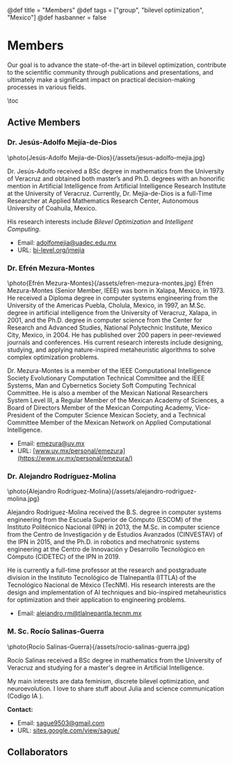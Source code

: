 @def title = "Members"
@def tags = ["group", "bilevel optimization", "Mexico"]
@def hasbanner = false


# Members


Our goal is to advance the state-of-the-art in bilevel optimization, contribute to the scientific community through publications and presentations, and ultimately make a significant impact on practical decision-making processes in various fields.

\toc

## Active Members

### Dr. Jesús-Adolfo Mejía-de-Dios

\photo{Jesús-Adolfo Mejía-de-Dios}{/assets/jesus-adolfo-mejia.jpg}



Dr. Jesús-Adolfo received a BSc degree in mathematics from the University of Veracruz and obtained both master’s and Ph.D. degrees with an honorific mention in Artificial Intelligence from Artificial Intelligence Research Institute at the University of Veracruz.
Currently, Dr. Mejía-de-Dios is a full-Time Researcher at Applied Mathematics Research Center, Autonomous University of Coahuila, Mexico.

His research interests include  _Bilevel Optimization_ and _Intelligent Computing_.

- Email: [adolfomejia@uadec.edu.mx](mailto:adolfomejia@uadec.edu.mx)
- URL: [bi-level.org/jmejia](https://bi-level.org/jmejia/)



### Dr. Efrén Mezura-Montes


\photo{Efrén Mezura-Montes}{/assets/efren-mezura-montes.jpg}
Efrén Mezura-Montes (Senior Member, IEEE) was born in Xalapa, Mexico, in 1973. He received a Diploma degree in computer systems engineering from the University of the Americas Puebla, Cholula, Mexico, in 1997, an M.Sc. degree in artificial intelligence from the University of Veracruz, Xalapa, in 2001, and the Ph.D. degree in computer science from the Center for Research and Advanced Studies, National Polytechnic Institute, Mexico City, Mexico, in 2004. He has published over 200 papers in peer-reviewed journals and conferences. His current research interests include designing, studying, and applying nature-inspired metaheuristic algorithms to
solve complex optimization problems.

Dr. Mezura-Montes is a member of the IEEE Computational Intelligence Society Evolutionary Computation Technical Committee and the IEEE Systems, Man and Cybernetics Society Soft Computing Technical Committee. He is also a member of the Mexican National Researchers System Level III,
a Regular Member of the Mexican Academy of Sciences, a Board of Directors Member of the Mexican Computing Academy, Vice-President of the Computer Science Mexican Society, and a Technical Committee Member of the Mexican Network on Applied Computational Intelligence. 


- Email: [emezura@uv.mx](mailto:emezura@uv.mx)
- URL: [www.uv.mx/personal/emezura](https://www.uv.mx/personal/emezura/)

### Dr. Alejandro Rodríguez-Molina


\photo{Alejandro Rodríguez-Molina}{/assets/alejandro-rodriguez-molina.jpg}

Alejandro Rodríguez-Molina received the B.S. degree in computer systems engineering from the Escuela Superior de Cómputo (ESCOM) of the Instituto Politécnico Nacional (IPN) in 2013, the M.Sc. in computer science from the Centro de Investigación y de Estudios Avanzados (CINVESTAV) of the IPN in 2015, and the Ph.D. in robotics and mechatronic systems engineering at the Centro de Innovación y Desarrollo Tecnológico en Cómputo (CIDETEC) of the IPN in 2019.

He is currently a full-time professor at the research and postgraduate division in the Instituto Tecnológico de Tlalnepantla (ITTLA) of the Tecnológico Nacional de México (TecNM). His research interests are the design and implementation of AI techniques and bio-inspired metaheuristics for optimization and their application to engineering problems.


- Email: [alejandro.rm@tlalnepantla.tecnm.mx](mailto:alejandro.rm@tlalnepantla.tecnm.mx)

### M. Sc. Rocío Salinas-Guerra

\photo{Rocío Salinas-Guerra}{/assets/rocio-salinas-guerra.jpg}

 Rocío Salinas received a BSc degree in mathematics from the University of Veracruz and studying for a master's degree in Artificial Intelligence.

 My main interests are data feminism, discrete bilevel optimization, and neuroevolution. I love to share stuff about Julia and science communication (Codigo IA ).

**Contact:**

- Email: [sague9503@gmail.com](mailto:sague9503@gmail.com)
- URL: [sites.google.com/view/sague/](https://sites.google.com/view/sague/)



## Collaborators


